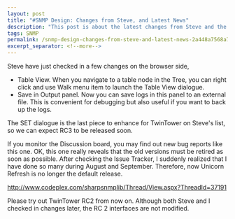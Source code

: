 ```yaml
---
layout: post
title: "#SNMP Design: Changes from Steve, and Latest News"
description: "This post is about the latest changes from Steve and the latest news on #SNMP."
tags: SNMP
permalink: /snmp-design-changes-from-steve-and-latest-news-2a448a7568a7
excerpt_separator: <!--more-->
---
```

Steve have just checked in a few changes on the browser side,

* Table View. When you navigate to a table node in the Tree, you can right click and use Walk menu item to launch the Table View dialogue.
* Save in Output panel. Now you can save logs in this panel to an external file. This is convenient for debugging but also useful if you want to back up the logs.
<!--more-->

The SET dialogue is the last piece to enhance for TwinTower on Steve's list, so we can expect RC3 to be released soon.

If you monitor the Discussion board, you may find out new bug reports like this one. OK, this one really reveals that the old versions must be retired as soon as possible. After checking the Issue Tracker, I suddenly realized that I have done so many during August and September. Therefore, now Unicorn Refresh is no longer the default release.

http://www.codeplex.com/sharpsnmplib/Thread/View.aspx?ThreadId=37191

Please try out TwinTower RC2 from now on. Although both Steve and I checked in changes later, the RC 2 interfaces are not modified.
